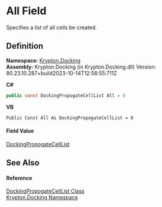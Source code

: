 # All Field


Specifies a list of all cells be created.



## Definition
**Namespace:** <a href="98399376-cf41-9454-4b4d-4fab2ca20bc7.md">Krypton.Docking</a>  
**Assembly:** Krypton.Docking (in Krypton.Docking.dll) Version: 80.23.10.287+build2023-10-14T12:58:55:711Z

**C#**
``` C#
public const DockingPropogateCellList All = 0
```
**VB**
``` VB
Public Const All As DockingPropogateCellList = 0
```



#### Field Value
<a href="00b76f40-5f44-daf9-1a2b-2b71a0788322.md">DockingPropogateCellList</a>

## See Also


#### Reference
<a href="00b76f40-5f44-daf9-1a2b-2b71a0788322.md">DockingPropogateCellList Class</a>  
<a href="98399376-cf41-9454-4b4d-4fab2ca20bc7.md">Krypton.Docking Namespace</a>  
